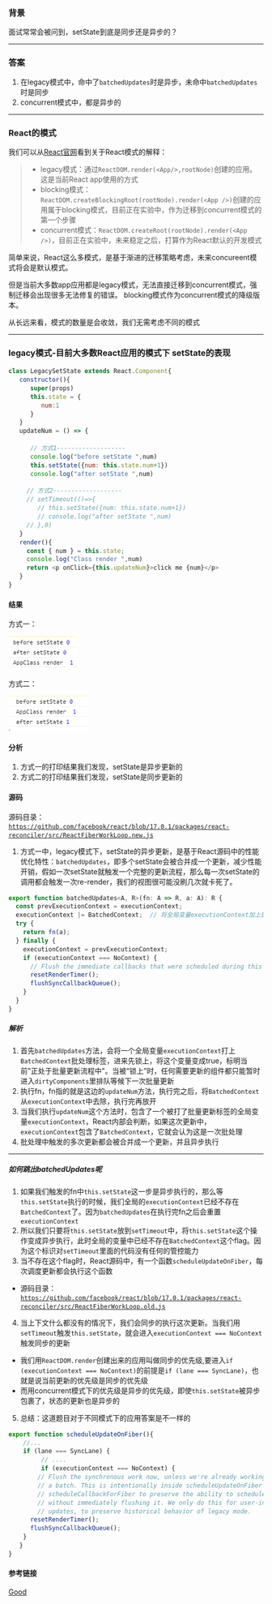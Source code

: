### 背景
面试常常会被问到，setState到底是同步还是异步的？

---

### 答案

1. 在legacy模式中，命中了`batchedUpdates`时是异步，未命中`batchedUpdates`时是同步
2. concurrent模式中，都是异步的

---

### React的模式
我们可以从[React官网](https://zh-hans.reactjs.org/docs/concurrent-mode-adoption.html#why-so-many-modes)看到关于React模式的解释：
> + legacy模式：通过`ReactDOM.render(<App/>,rootNode)`创建的应用。这是当前React app使用的方式
> + blocking模式：`ReactDOM.createBlockingRoot(rootNode).render(<App />)`创建的应用属于blocking模式，目前正在实验中，作为迁移到concurrent模式的第一个步骤
> + concurrent模式：`ReactDOM.createRoot(rootNode).render(<App />)`，目前正在实验中，未来稳定之后，打算作为React默认的开发模式

简单来说，React这么多模式，是基于渐进的迁移策略考虑，未来concureent模式将会是默认模式。

但是当前大多数app应用都是legacy模式，无法直接迁移到concurrent模式，强制迁移会出现很多无法修复的错误。
blocking模式作为concurrent模式的降级版本。

从长远来看，模式的数量是会收敛，我们无需考虑不同的模式

---

### legacy模式-目前大多数React应用的模式下 setState的表现
```javascript
class LegacySetState extends React.Component{
   constructor(){
      super(props)
      this.state = {
         num:1 
      } 
   } 
   updateNum = () => {
      
      // 方式1-------------------
      console.log("before setState ",num) 
      this.setState({num: this.state.num+1}) 
      console.log("after setState ",num) 

     // 方式2-------------------
     // setTimeout(()=>{
        // this.setState({num: this.state.num+1}) 
        // console.log("after setState ",num) 
     // },0)
   }
   render(){
     const { num } = this.state;
     console.log("Class render ",num)  
     return <p onClick={this.updateNum}>click me {num}</p>  
   }
}
```

#### 结果
方式一：

![](https://raw.githubusercontent.com/superwtt/MyFileRepository/main/image/React/1-1.png)

方式二：

![](https://raw.githubusercontent.com/superwtt/MyFileRepository/main/image/React/1-2.png)

#### 分析
1. 方式一的打印结果我们发现，setState是异步更新的
2. 方式二的打印结果我们发现，setState是同步更新的


#### 源码
源码目录：<code>https://github.com/facebook/react/blob/17.0.1/packages/react-reconciler/src/ReactFiberWorkLoop.new.js</code>

1. 方式一中，legacy模式下，setState的异步更新，是基于React源码中的性能优化特性：`batchedUpdates`，即多个setState会被合并成一个更新，减少性能开销，假如一次setState就触发一个完整的更新流程，那么每一次setState的调用都会触发一次re-render，我们的视图很可能没刷几次就卡死了。

```javascript
export function batchedUpdates<A, R>(fn: A => R, a: A): R {
  const prevExecutionContext = executionContext;
  executionContext |= BatchedContext;  // 将全局变量executionContext加上批量更新的flag
  try {
    return fn(a);
  } finally {
    executionContext = prevExecutionContext;
    if (executionContext === NoContext) {
      // Flush the immediate callbacks that were scheduled during this batch
      resetRenderTimer();
      flushSyncCallbackQueue();
    }
  }
}
```

##### 解析
1. 首先`batchedUpdates`方法，会将一个全局变量`executionContext`打上`BatchedContext`批处理标签，进来先锁上，将这个变量变成true，标明当前"正处于批量更新流程中"。当被“锁上”时，任何需要更新的组件都只能暂时进入`dirtyComponents`里排队等候下一次批量更新
2. 执行fn，fn指的就是这边的`updateNum`方法，执行完之后，将`BatchedContext`从`executionContext`中去除，执行完再放开
3. 当我们执行`updateNum`这个方法时，包含了一个被打了批量更新标签的全局变量`executionContext`，React内部会判断，如果这次更新中，`executionContext`包含了`BatchedContext`，它就会认为这是一次批处理
4. 批处理中触发的多次更新都会被合并成一个更新，并且异步执行

---

##### 如何跳出batchedUpdates呢
1. 如果我们触发的fn中`this.setState`这一步是异步执行的，那么等`this.setState`执行的时候，我们全局的`executionContext`已经不存在`BatchedContext`了。因为`batchedUpdates`在执行完fn之后会重置`executionContext`
2. 所以我们只要将`this.setState`放到`setTimeout`中，将`this.setState`这个操作变成异步执行，此时全局的变量中已经不存在`BatchedContext`这个flag。因为这个标识对`setTimeout`里面的代码没有任何的管控能力
3. 当不存在这个flag时，React源码中，有一个函数`scheduleUpdateOnFiber`，每次调度更新都会执行这个函数
  + 源码目录：<code>https://github.com/facebook/react/blob/17.0.1/packages/react-reconciler/src/ReactFiberWorkLoop.old.js</code>
4. 当上下文什么都没有的情况下，我们会同步的执行这次更新。当我们用`setTimeout`触发`this.setState`，就会进入`executionContext === NoContext`触发同步的更新
  + 我们用`ReactDOM.render`创建出来的应用叫做同步的优先级,要进入`if (executionContext === NoContext)`的前提是`if (lane === SyncLane)`，也就是说当前更新的优先级是同步的优先级
  + 而用concurrent模式下的优先级是异步的优先级，即使`this.setState`被异步包裹了，状态的更新也是异步的
5. 总结：这道题目对于不同模式下的应用答案是不一样的  

```javascript
export function scheduleUpdateOnFiber(){
    //...
    if (lane === SyncLane) {
         // ....
         if (executionContext === NoContext) {
        // Flush the synchronous work now, unless we're already working or inside
        // a batch. This is intentionally inside scheduleUpdateOnFiber instead of
        // scheduleCallbackForFiber to preserve the ability to schedule a callback
        // without immediately flushing it. We only do this for user-initiated
        // updates, to preserve historical behavior of legacy mode.
      resetRenderTimer();
      flushSyncCallbackQueue();
    }
   }
}

```

#### 参考链接
[Good](https://mp.weixin.qq.com/s/my2Jx7pcbVYnaCWklAzKXA)